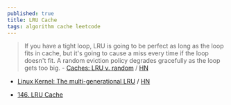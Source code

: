 ```yaml
---
published: true
title: LRU Cache
tags: algorithm cache leetcode
---
```

> If you have a tight loop, LRU is going to be perfect as long as the loop fits in cache, but it's going to cause a miss every time if the loop doesn't fit. A random eviction policy degrades gracefully as the loop gets too big. - [Caches: LRU v. random](https://danluu.com/2choices-eviction/) / [HN](https://news.ycombinator.com/item?id=39093109)

- [Linux Kernel: The multi-generational LRU](https://lwn.net/Articles/851184/) / [HN](https://news.ycombinator.com/item?id=26858752) 

- [146. LRU Cache](https://leetcode.com/problems/lru-cache/)
